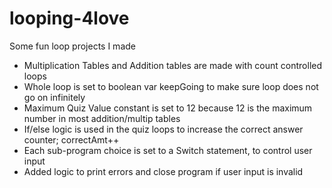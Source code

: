 # looping-4love
Some fun loop projects I made
- Multiplication Tables and Addition tables are made with count controlled loops
- Whole loop is set to boolean var keepGoing to make sure loop does not go on infinitely
- Maximum Quiz Value constant is set to 12 because 12 is the maximum number in most addition/multip tables
- If/else logic is used in the quiz loops to increase the correct answer counter; correctAmt++
- Each sub-program choice is set to a Switch statement, to control user input
- Added logic to print errors and close program if user input is invalid
